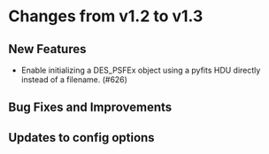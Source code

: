 Changes from v1.2 to v1.3
=========================

New Features
------------

- Enable initializing a DES_PSFEx object using a pyfits HDU directly instead
  of a filename. (#626)

Bug Fixes and Improvements
--------------------------


Updates to config options
-------------------------

